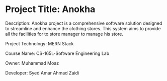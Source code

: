 # Project Title: Anokha

Description: Anokha project is a comprehensive software solution designed to streamline and enhance the clothing stores. This system aims to provide all the facilities for to store manager to manage his store.

Project Technology: MERN Stack

Course Name: CS-165L-Software Engineering Lab

Owner: Muhammad Moaz

Developer: Syed Amar Ahmad Zaidi
